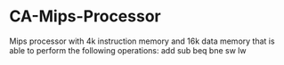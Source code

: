# CA-Mips-Processor
Mips processor with 4k instruction memory and 16k data memory that is able to perform the following operations:
add
sub
beq
bne
sw
lw

